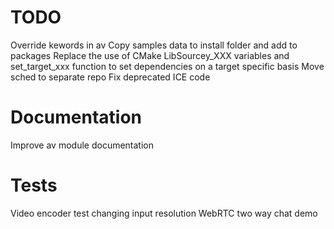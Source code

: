 # TODO

Override kewords in av
Copy samples data to install folder and add to packages
Replace the use of CMake LibSourcey_XXX variables and set_target_xxx function to set dependencies on a target specific basis
Move sched to separate repo
Fix deprecated ICE code


# Documentation

Improve av module documentation


# Tests

Video encoder test changing input resolution
WebRTC two way chat demo
